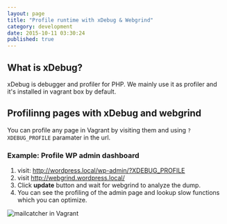 ```yaml
---
layout: page
title: "Profile runtime with xDebug & Webgrind"
category: development
date: 2015-10-11 03:30:24
published: true
---
```


## What is xDebug?

xDebug is debugger and profiler for PHP. We mainly use it as profiler and it's installed in vagrant box by default.

## Profilinng pages with xDebug and webgrind
You can profile any page in Vagrant by visiting them and using `?XDEBUG_PROFILE` paramater in the url.

### Example: Profile WP admin dashboard
1. visit: http://wordpress.local/wp-admin/?XDEBUG_PROFILE
2. visit http://webgrind.wordpress.local/
3. Click **update** button and wait for webgrind to analyze the dump.
4. You can see the profiling of the admin page and lookup slow functions which you can optimize.

![mailcatcher in Vagrant]({{site.base_url}}/images/webgrind-example.png)
